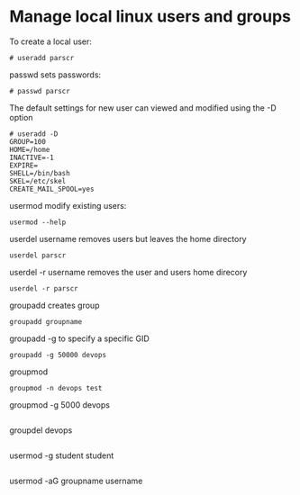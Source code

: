 # Manage local linux users and groups

To create a local user: 
```
# useradd parscr
```
passwd sets passwords:
```
# passwd parscr
```
The default settings for new user can viewed and modified using the -D option
```
# useradd -D 
GROUP=100
HOME=/home
INACTIVE=-1
EXPIRE=
SHELL=/bin/bash
SKEL=/etc/skel
CREATE_MAIL_SPOOL=yes
```

usermod modify existing users:
```
usermod --help
```
userdel username removes users but leaves the home directory
```
userdel parscr
```
userdel -r username removes the user and users home direcory
```
userdel -r parscr
```

groupadd creates group
```
groupadd groupname
```
groupadd -g to specify a specific GID
```
groupadd -g 50000 devops
```
groupmod 
```
groupmod -n devops test
```
groupmod -g 5000 devops
```
```
groupdel devops
```
```
usermod -g student student
```
```
usermod -aG groupname username
```
